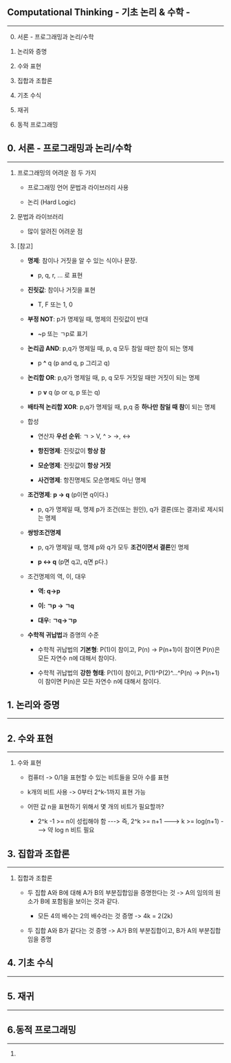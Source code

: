 ## Computational Thinking - 기초 논리 & 수학 -

----

0. 서론 - 프로그래밍과 논리/수학

1. 논리와 증명

2. 수와 표현

3. 집합과 조합론

4. 기초 수식

5. 재귀

6. 동적 프로그래밍

## 0. 서론 - 프로그래밍과 논리/수학

----

1. 프로그래밍의 어려운 점 두 가지
   
   * 프로그래밍 언어 문법과 라이브러리 사용
   
   * 논리 (Hard Logic)

2. 문법과 라이브러리
   
   * 많이 알려진 어려운 점

3. [참고]
   
   * **명제**: 참이나 거짓을 알 수 있는 식이나 문장.
     
     * p, q, r, ... 로 표현
   
   * **진릿값**: 참이나 거짓을 표현
     
     * T, F 또는 1, 0
   
   * **부정 NOT**: p가 명제일 때, 명제의 진릿값이 반대
     
     * \~p 또는 ㄱp로 표기
   
   * **논리곱 AND**: p,q가 명제일 때, p, q 모두 참일 때만 참이 되는 명제
     
     * p **^** q (p and q, p 그리고 q)
   
   * **논리합 OR**: p,q가 명제일 때, p, q 모두 거짓일 때만 거짓이 되는 명제
     
     * p **v** q (p or q, p 또는 q)
   
   * **배타적 논리합 XOR**: p,q가 명제일 때, p,q 중 **하나만 참일 때 참**이 되는 명제
   
   * 합성
     
     * 연산자 **우선 순위**: ㄱ > V, ^ > ->, <->
     
     * **항진명제**: 진릿값이 **항상 참**
     
     * **모순명제**: 진릿값이 **항상 거짓**
     
     * **사건명제**: 항진명제도 모순명제도 아닌 명제
   
   * **조건명제**: **p -> q** (p이면 q이다.)
     
     * p, q가 명제일 때, 명제 p가 조건(또는 원인), q가 결론(또는 결과)로 제시되는 명제
   
   * **쌍방조건명제**
     
     * p, q가 명제일 때, 명제 p와 q가 모두 **조건이면서 결론**인 명제
     
     * **p <-> q** (p면 q고, q면 p다.)
   
   * 조건명제의 역, 이, 대우
     
     * **역: q->p**
     
     * **이: ㄱp -> ㄱq**
     
     * **대우: ㄱq->ㄱp**
   
   * **수학적 귀납법**과 증명의 수준
     
     * 수학적 귀납법의 **기본형**: P(1)이 참이고, P(n) -> P(n+1)이 참이면 P(n)은 모든 자연수 n에 대해서 참이다.
     
     * 수학적 귀납법의 **강한 형태**: P(1)이 참이고, P(1)^P(2)^...^P(n) -> P(n+1)이 참이면 P(n)은 모든 자연수 n에 대해서 참이다.

## 1. 논리와 증명

---

## 2. 수와 표현

---

1. 수와 표현
   
   * 컴퓨터 -> 0/1을 표현할 수 있는 비트들을 모아 수를 표현
   
   * k개의 비트 사용 -> 0부터 2^k-1까지 표현 가능
   
   * 어떤 값 n을 표현하기 위해서 몇 개의 비트가 필요할까?
     
     * 2^k -1 >= n이 성립해야 함 ---> 즉, 2^k >= n+1 ---> k >= log(n+1) ---> 약 log n 비트 필요

## 3. 집합과 조합론

---

1. 집합과 조합론
   
   * 두 집합 A와 B에 대해 A가 B의 부분집합임을 증명한다는 것 -> A의 임의의 원소가 B에 포함됨을 보이는 것과 같다.
     
     * 모든 4의 배수는 2의 배수라는 것 증명 -> 4k = 2(2k)
   
   * 두 집합 A와 B가 같다는 것 증명 -> A가 B의 부분집합이고, B가 A의 부분집합임을 증명

## 4. 기초 수식

----

## 5. 재귀

----

## 6.동적 프로그래밍

----

1. 
